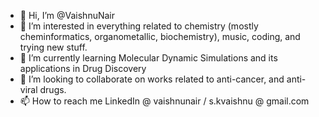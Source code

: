 - 👋 Hi, I’m @VaishnuNair
- 👀 I’m interested in everything related to chemistry (mostly cheminformatics, organometallic, biochemistry), music, coding, and trying new stuff.
- 🌱 I’m currently learning Molecular Dynamic Simulations and its applications in Drug Discovery
- 💞️ I’m looking to collaborate on works related to anti-cancer, and anti-viral drugs.
- 📫 How to reach me LinkedIn @ vaishnunair / s.kvaishnu @ gmail.com <remove spaces>

<!---
VaishnuNair/VaishnuNair is a ✨ special ✨ repository because its `README.md` (this file) appears on your GitHub profile.
You can click the Preview link to take a look at your changes.
--->
